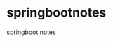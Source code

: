 # springbootnotes
springboot notes






   <!-- BOM -- bill of materials
   spring core 4.2.3 - logback 1.1.3 
   
   by using spring boot all version matching setup already
   we dont need to spend time finding which library matches well ors o
   
   starter-arent will bring in all maven dependency
   
   it will pull plugin , java min version and so on
   
   take a look of BOM closely
   

there is no versio specified, because starter-parent defines depenedecy and versions
   
   -->
  
